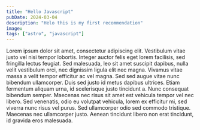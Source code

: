 ```yaml
---
title: "Hello Javascript"
pubDate: 2024-03-04
description: "Helo this is my first recommendation"
image:
tags: ["astro", "javascript"]
---
```


Lorem ipsum dolor sit amet, consectetur adipiscing elit. Vestibulum vitae justo vel nisi tempor lobortis. Integer auctor felis eget lorem facilisis, sed fringilla lectus feugiat. Sed malesuada, leo sit amet suscipit dapibus, nulla velit vestibulum orci, nec dignissim ligula elit nec magna. Vivamus vitae massa a velit tempor efficitur ac vel magna. Sed sed augue vitae nunc bibendum ullamcorper. Duis sed justo id metus dapibus ultrices. Etiam fermentum aliquam urna, id scelerisque justo tincidunt a. Nunc consequat bibendum semper. Maecenas nec risus sit amet est vehicula tempor vel nec libero. Sed venenatis, odio eu volutpat vehicula, lorem ex efficitur mi, sed viverra nunc risus vel purus. Sed ullamcorper odio sed commodo tristique. Maecenas nec ullamcorper justo. Aenean tincidunt libero non erat tincidunt, id gravida eros malesuada.